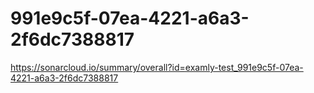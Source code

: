# 991e9c5f-07ea-4221-a6a3-2f6dc7388817
https://sonarcloud.io/summary/overall?id=examly-test_991e9c5f-07ea-4221-a6a3-2f6dc7388817
